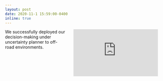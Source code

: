```yaml
---
layout: post
date: 2020-11-1 15:59:00-0400 
inline: true
---
```




<div style="width: 100%;">
    <div style="width: 40%; float: left;"> 
    We successfully deployed our decision-making under uncertainty planner to off-road environments.
    </div>
    <div style="width: 55%; float: right"> 
        <iframe width="280" height="157" src="https://www.youtube.com/embed/WsXgjuktdwE" title="YouTube video player" frameborder="0" allow="accelerometer; autoplay; clipboard-write; encrypted-media; gyroscope; picture-in-picture" allowfullscreen></iframe>
    </div>

</div>